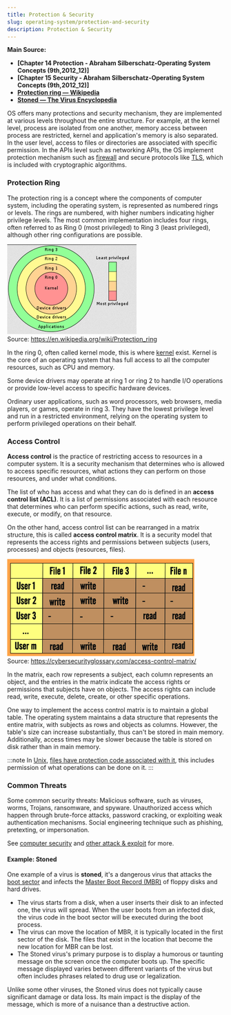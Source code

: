 ```yaml
---
title: Protection & Security
slug: operating-system/protection-and-security
description: Protection & Security
---
```


**Main Source:**

- **[Chapter 14 Protection - Abraham Silberschatz-Operating System Concepts (9th,2012_12)]**
- **[Chapter 15 Security - Abraham Silberschatz-Operating System Concepts (9th,2012_12)]**
- **[Protection ring — Wikipedia](https://en.wikipedia.org/wiki/Protection_ring)**
- **[Stoned — The Virus Encyclopedia](http://virus.wikidot.com/stoned)**

OS offers many protections and security mechanism, they are implemented at various levels throughout the entire structure. For example, at the kernel level, process are isolated from one another, memory access between process are restricted, kernel and application's memory is also separated. In the user level, access to files or directories are associated with specific permission. In the APIs level such as networking APIs, the OS implement protection mechanism such as [firewall](/computer-security/network-security#firewall) and secure protocols like [TLS](/computer-networking/network-encryption#ssltls), which is included with cryptographic algorithms.

### Protection Ring

The protection ring is a concept where the components of computer system, including the operating system, is represented as numbered rings or levels. The rings are numbered, with higher numbers indicating higher privilege levels. The most common implementation includes four rings, often referred to as Ring 0 (most privileged) to Ring 3 (least privileged), although other ring configurations are possible.

![Protection ring](./protection-ring.png)  
Source: https://en.wikipedia.org/wiki/Protection_ring

In the ring 0, often called kernel mode, this is where [kernel](/operating-system/kernel) exist. Kernel is the core of an operating system that has full access to all the computer resources, such as CPU and memory.

Some device drivers may operate at ring 1 or ring 2 to handle I/O operations or provide low-level access to specific hardware devices.

Ordinary user applications, such as word processors, web browsers, media players, or games, operate in ring 3. They have the lowest privilege level and run in a restricted environment, relying on the operating system to perform privileged operations on their behalf.

### Access Control

**Access control** is the practice of restricting access to resources in a computer system. It is a security mechanism that determines who is allowed to access specific resources, what actions they can perform on those resources, and under what conditions.

The list of who has access and what they can do is defined in an **access control list (ACL)**. It is a list of permissions associated with each resource that determines who can perform specific actions, such as read, write, execute, or modify, on that resource.

On the other hand, access control list can be rearranged in a matrix structure, this is called **access control matrix**. It is a security model that represents the access rights and permissions between subjects (users, processes) and objects (resources, files).

![Access control matrix](./access-control-matrix.png)  
Source: https://cybersecurityglossary.com/access-control-matrix/

In the matrix, each row represents a subject, each column represents an object, and the entries in the matrix indicate the access rights or permissions that subjects have on objects. The access rights can include read, write, execute, delete, create, or other specific operations.

One way to implement the access control matrix is to maintain a global table. The operating system maintains a data structure that represents the entire matrix, with subjects as rows and objects as columns. However, the table's size can increase substantially, thus can't be stored in main memory. Additionally, access times may be slower because the table is stored on disk rather than in main memory.

:::note
In [Unix](/operating-system/unix), [files have protection code associated with it](/operating-system/file-system#file-security), this includes permission of what operations can be done on it.
:::

### Common Threats

Some common security threats: Malicious software, such as viruses, worms, Trojans, ransomware, and spyware. Unauthorized access which happen through brute-force attacks, password cracking, or exploiting weak authentication mechanisms. Social engineering technique such as phishing, pretexting, or impersonation.

See [computer security](/computer-security) and [other attack & exploit](/computer-security/other-attack-and-exploit) for more.

#### Example: Stoned

One example of a virus is **stoned**, it's a dangerous virus that attacks the [boot sector](/operating-system/disk-management#boot-sector) and infects the [Master Boot Record (MBR)](/operating-system/booting#master-boot-record-mbr) of floppy disks and hard drives.

- The virus starts from a disk, when a user inserts their disk to an infected one, the virus will spread. When the user boots from an infected disk, the virus code in the boot sector will be executed during the boot process.
- The virus can move the location of MBR, it is typically located in the first sector of the disk. The files that exist in the location that become the new location for MBR can be lost.
- The Stoned virus's primary purpose is to display a humorous or taunting message on the screen once the computer boots up. The specific message displayed varies between different variants of the virus but often includes phrases related to drug use or legalization.

Unlike some other viruses, the Stoned virus does not typically cause significant damage or data loss. Its main impact is the display of the message, which is more of a nuisance than a destructive action.
